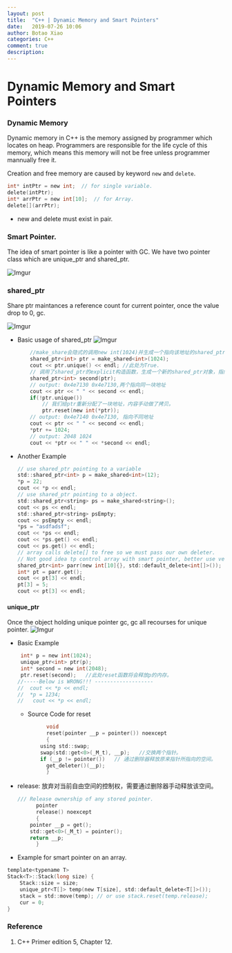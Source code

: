 ```yaml
---
layout: post
title:  "C++ | Dynamic Memory and Smart Pointers"
date:   2019-07-26 10:06
author: Botao Xiao
categories: C++
comment: true
description: 
---
```


# Dynamic Memory and Smart Pointers

### Dynamic Memory
Dynamic memory in C++ is the memory assigned by programmer which locates on heap. Programmers are responsible for the life cycle of this memory, which means this memory will not be free unless programmer mannually free it.

Creation and free memory are caused by keyword ```new``` and ```delete```.
```objectivec
int* intPtr = new int;  // for single variable.
delete(intPtr);
int* arrPtr = new int[10];  // for Array.
delete[](arrPtr);
```
    
* new and delete must exist in pair.
    
### Smart Pointer.
The idea of smart pointer is like a pointer with GC. We have two pointer class which are unique_ptr and shared_ptr.

![Imgur](https://i.imgur.com/NkwH8Ar.png)

### shared_ptr
Share ptr maintances a reference count for current pointer, once the value drop to 0, gc.

![Imgur](https://i.imgur.com/o3adB5J.png)

* Basic usage of shared_ptr
    ![Imgur](https://i.imgur.com/CBlmsrZ.png)
    ```objectivec
        //make_share会隐式的调用new int(1024)并生成一个指向该地址的shared_ptr.
        shared_ptr<int> ptr = make_shared<int>(1024);
        cout << ptr.unique() << endl; //此处为True.
        // 调用了shared_ptr的explicit构造函数，生成一个新的shared_ptr对象，指向同一块地址
        shared_ptr<int> second(ptr);
        // output: 0x4e7130 0x4e7130,两个指向同一块地址
        cout << ptr << " " << second << endl;
        if(!ptr.unique())
            // 我们给ptr重新分配了一块地址，内容手动做了拷贝。
            ptr.reset(new int(*ptr));
        // output: 0x4e7140 0x4e7130, 指向不同地址
        cout << ptr << " " << second << endl;
        *ptr += 1024;
        // output: 2048 1024
        cout << *ptr << " " << *second << endl;
    ```

* Another Example
    ```objectivec
    // use shared_ptr pointing to a variable
    std::shared_ptr<int> p = make_shared<int>(12);
    *p = 22;
    cout << *p << endl;
    // use shared_ptr pointing to a object.
    std::shared_ptr<string> ps = make_shared<string>();
    cout << ps << endl;
    std::shared_ptr<string> psEmpty;
    cout << psEmpty << endl;
    *ps = "asdfadsf";
    cout << *ps << endl;
    cout << *ps.get() << endl;
    cout << ps.get() << endl;
    // array calls delete[] to free so we must pass our own deleter.
    // Not good idea tp control array with smart pointer, better use vector.
    shared_ptr<int> parr(new int[10]{}, std::default_delete<int[]>());
    int* pt = parr.get();
    cout << pt[3] << endl;
    pt[3] = 5;
    cout << pt[3] << endl;
    ```

#### unique_ptr
Once the object holding unique pointer gc, gc all recourses for unique pointer. 
![Imgur](https://i.imgur.com/OsBLlx5.png)

* Basic Example
    ```objectivec
     int* p = new int(1024);
     unique_ptr<int> ptr(p);
     int* second = new int(2048);
     ptr.reset(second);   //此处reset函数将会释放p的内存。
   //-----Below is WRONG!!! -------------------
   //  cout << *p << endl;
   //  *p = 1234;
   //   cout << *p << endl;
    ```
    
    * Source Code for reset
        ```objectivec
              void
              reset(pointer __p = pointer()) noexcept
              {
        	using std::swap;
        	swap(std::get<0>(_M_t), __p);   //交换两个指针。   
        	if (__p != pointer())   // 通过删除器释放原来指针所指向的空间。
        	  get_deleter()(__p);
              }
        ```
* release: 放弃对当前自由空间的控制权，需要通过删除器手动释放该空间。
    ```objectivec
    /// Release ownership of any stored pointer.
          pointer
          release() noexcept
          {
    	pointer __p = get();
    	std::get<0>(_M_t) = pointer();
    	return __p;
          }
    ```

* Example for smart pointer on an array.
```objectivec
template<typename T>
Stack<T>::Stack(long size) {
    Stack::size = size;
    unique_ptr<T[]> temp(new T[size], std::default_delete<T[]>());
    stack = std::move(temp); // or use stack.reset(temp.release);
    cur = 0;
}
```
    
### Reference
1. C++ Primer edition 5, Chapter 12.
